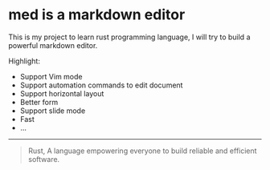 # med is a markdown editor
This is my project to learn rust programming language, I will try to build a powerful markdown editor.

Highlight:
* Support Vim mode
* Support automation commands to edit document
* Support horizontal layout
* Better form
* Support slide mode
* Fast
* ...

---

> Rust, A language empowering everyone to build reliable and efficient software.